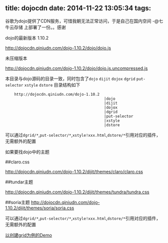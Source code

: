 title: dojocdn
date: 2014-11-22 13:05:34
tags:
---

谷歌为dojo提供了CDN服务，可惜我朝无法正常访问，于是自己在国内空间 -@七牛云存储 上部署了一份。。感谢

dojo的最新版本 1.10.2

<http://dojocdn.qiniudn.com/dojo-1.10.2/dojo/dojo.js>

未压缩版本

<http://dojocdn.qiniudn.com/dojo-1.10.2/dojo/dojo.js.uncompressed.js>


本目录与dojo源码的目录一致，同时包含了`dojo` `dijit` `dojox` `dgrid` `put-selector` `xstyle` `dstore` 目录结构如下

		http://dojocdn.qiniudn.com/dojo-1.10.2
												|dojo
												|dijit
												|dojox
												|dgrid
												|put-selector
												|xstyle
												|dstore

可以通过`dgrid/*`,`put-selector/*`,`xstyle!xxx.html`,`dstore/*`引用对应的插件，无需额外的配置

如果要找dojo中的主题

##claro.css

<http://dojocdn.qiniudn.com/dojo-1.10.2/dijit/themes/claro/claro.css>

##tundar主题

<http://dojocdn.qiniudn.com/dojo-1.10.2/dijit/themes/tundra/tundra.css>

##soria主题
http://dojocdn.qiniudn.com/dojo-1.10.2/dijit/themes/soria/soria.css

可以通过`dgrid/*`,`put-selector/*`,`xstyle!xxx.html`,`dstore/*`引用对应的插件，无需额外的配置

[以创建grid为例的Demo](http://jsbin.com/gogezu/1/edit)